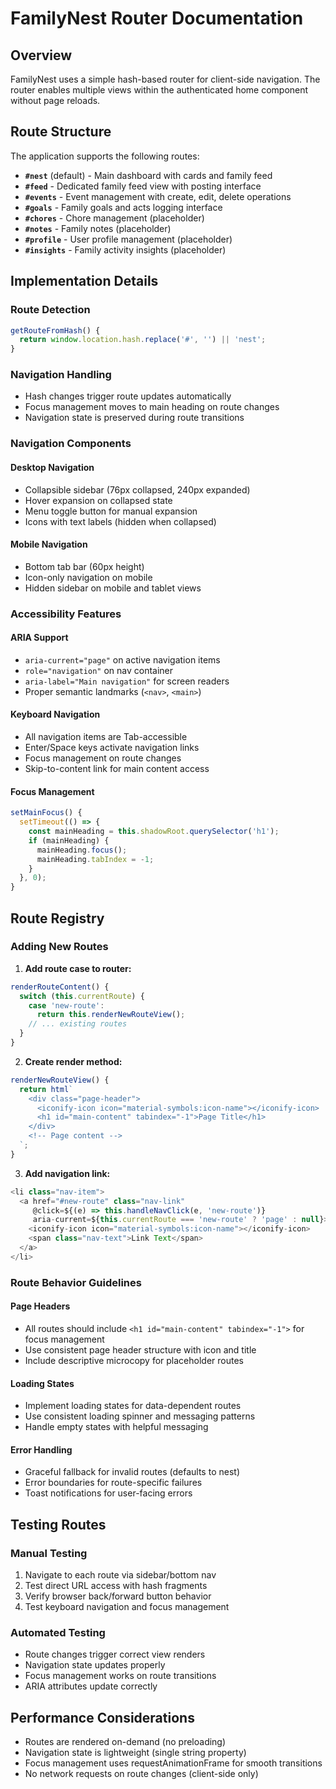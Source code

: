 # FamilyNest Router Documentation

## Overview

FamilyNest uses a simple hash-based router for client-side navigation. The router enables multiple views within the authenticated home component without page reloads.

## Route Structure

The application supports the following routes:

- **`#nest`** (default) - Main dashboard with cards and family feed
- **`#feed`** - Dedicated family feed view with posting interface
- **`#events`** - Event management with create, edit, delete operations
- **`#goals`** - Family goals and acts logging interface
- **`#chores`** - Chore management (placeholder)
- **`#notes`** - Family notes (placeholder)
- **`#profile`** - User profile management (placeholder)
- **`#insights`** - Family activity insights (placeholder)

## Implementation Details

### Route Detection
```javascript
getRouteFromHash() {
  return window.location.hash.replace('#', '') || 'nest';
}
```

### Navigation Handling
- Hash changes trigger route updates automatically
- Focus management moves to main heading on route changes
- Navigation state is preserved during route transitions

### Navigation Components

#### Desktop Navigation
- Collapsible sidebar (76px collapsed, 240px expanded)
- Hover expansion on collapsed state
- Menu toggle button for manual expansion
- Icons with text labels (hidden when collapsed)

#### Mobile Navigation
- Bottom tab bar (60px height)
- Icon-only navigation on mobile
- Hidden sidebar on mobile and tablet views

### Accessibility Features

#### ARIA Support
- `aria-current="page"` on active navigation items
- `role="navigation"` on nav container
- `aria-label="Main navigation"` for screen readers
- Proper semantic landmarks (`<nav>`, `<main>`)

#### Keyboard Navigation
- All navigation items are Tab-accessible
- Enter/Space keys activate navigation links
- Focus management on route changes
- Skip-to-content link for main content access

#### Focus Management
```javascript
setMainFocus() {
  setTimeout(() => {
    const mainHeading = this.shadowRoot.querySelector('h1');
    if (mainHeading) {
      mainHeading.focus();
      mainHeading.tabIndex = -1;
    }
  }, 0);
}
```

## Route Registry

### Adding New Routes

1. **Add route case to router:**
```javascript
renderRouteContent() {
  switch (this.currentRoute) {
    case 'new-route':
      return this.renderNewRouteView();
    // ... existing routes
  }
}
```

2. **Create render method:**
```javascript
renderNewRouteView() {
  return html`
    <div class="page-header">
      <iconify-icon icon="material-symbols:icon-name"></iconify-icon>
      <h1 id="main-content" tabindex="-1">Page Title</h1>
    </div>
    <!-- Page content -->
  `;
}
```

3. **Add navigation link:**
```javascript
<li class="nav-item">
  <a href="#new-route" class="nav-link" 
     @click=${(e) => this.handleNavClick(e, 'new-route')}
     aria-current=${this.currentRoute === 'new-route' ? 'page' : null}>
    <iconify-icon icon="material-symbols:icon-name"></iconify-icon>
    <span class="nav-text">Link Text</span>
  </a>
</li>
```

### Route Behavior Guidelines

#### Page Headers
- All routes should include `<h1 id="main-content" tabindex="-1">` for focus management
- Use consistent page header structure with icon and title
- Include descriptive microcopy for placeholder routes

#### Loading States
- Implement loading states for data-dependent routes
- Use consistent loading spinner and messaging patterns
- Handle empty states with helpful messaging

#### Error Handling
- Graceful fallback for invalid routes (defaults to nest)
- Error boundaries for route-specific failures
- Toast notifications for user-facing errors

## Testing Routes

### Manual Testing
1. Navigate to each route via sidebar/bottom nav
2. Test direct URL access with hash fragments
3. Verify browser back/forward button behavior
4. Test keyboard navigation and focus management

### Automated Testing
- Route changes trigger correct view renders
- Navigation state updates properly
- Focus management works on route transitions
- ARIA attributes update correctly

## Performance Considerations

- Routes are rendered on-demand (no preloading)
- Navigation state is lightweight (single string property)
- Focus management uses requestAnimationFrame for smooth transitions
- No network requests on route changes (client-side only)